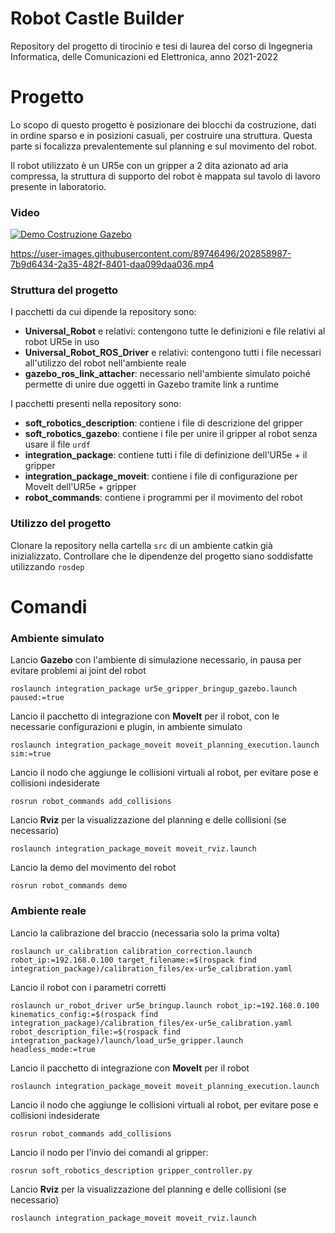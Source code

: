 # Robot Castle Builder

Repository del progetto di tirocinio e tesi di laurea del corso di Ingegneria Informatica, delle Comunicazioni ed Elettronica, anno 2021-2022

# Progetto

Lo scopo di questo progetto è posizionare dei blocchi da costruzione, dati in ordine sparso e in posizioni casuali, per costruire una struttura. Questa parte si focalizza prevalentemente sul planning e sul movimento del robot.

Il robot utilizzato è un UR5e con un gripper a 2 dita azionato ad aria compressa, la struttura di supporto del robot è mappata sul tavolo di lavoro presente in laboratorio.

### Video

[![Demo Costruzione Gazebo](https://user-images.githubusercontent.com/89746496/200953324-7f3220e2-f50d-412e-9f93-33a03dd09014.jpg)](https://youtu.be/9SK5fYOJhfQ)

https://user-images.githubusercontent.com/89746496/202858987-7b9d6434-2a35-482f-8401-daa099daa036.mp4

### Struttura del progetto

I pacchetti da cui dipende la repository sono:

- **Universal_Robot** e relativi: contengono tutte le definizioni e file relativi al robot UR5e in uso
- **Universal_Robot_ROS_Driver** e relativi: contengono tutti i file necessari all'utilizzo del robot nell'ambiente reale
- **gazebo_ros_link_attacher**: necessario nell'ambiente simulato poiché permette di unire due oggetti in Gazebo tramite link a runtime

I pacchetti presenti nella repository sono:

- **soft_robotics_description**: contiene i file di descrizione del gripper
- **soft_robotics_gazebo**: contiene i file per unire il gripper al robot senza usare il file `urdf`
- **integration_package**: contiene tutti i file di definizione dell'UR5e + il gripper
- **integration_package_moveit**: contiene i file di configurazione per MoveIt dell'UR5e + gripper
- **robot_commands**: contiene i programmi per il movimento del robot

### Utilizzo del progetto

Clonare la repository nella cartella `src` di un ambiente catkin già inizializzato. Controllare che le dipendenze del progetto siano soddisfatte utilizzando `rosdep`

# Comandi

### Ambiente simulato

Lancio **Gazebo** con l'ambiente di simulazione necessario, in pausa per evitare problemi ai joint del robot

```
roslaunch integration_package ur5e_gripper_bringup_gazebo.launch paused:=true
```

Lancio il pacchetto di integrazione con **MoveIt** per il robot, con le necessarie configurazioni e plugin, in ambiente simulato

```
roslaunch integration_package_moveit moveit_planning_execution.launch sim:=true
```

Lancio il nodo che aggiunge le collisioni virtuali al robot, per evitare pose e collisioni indesiderate

```
rosrun robot_commands add_collisions
```

Lancio **Rviz** per la visualizzazione del planning e delle collisioni (se necessario)

```
roslaunch integration_package_moveit moveit_rviz.launch
```

Lancio la demo del movimento del robot

```
rosrun robot_commands demo
```

### Ambiente reale

Lancio la calibrazione del braccio (necessaria solo la prima volta)

```
roslaunch ur_calibration calibration_correction.launch robot_ip:=192.168.0.100 target_filename:=$(rospack find integration_package)/calibration_files/ex-ur5e_calibration.yaml
```

Lancio il robot con i parametri corretti

```
roslaunch ur_robot_driver ur5e_bringup.launch robot_ip:=192.168.0.100 kinematics_config:=$(rospack find integration_package)/calibration_files/ex-ur5e_calibration.yaml robot_description_file:=$(rospack find integration_package)/launch/load_ur5e_gripper.launch headless_mode:=true
```

Lancio il pacchetto di integrazione con **MoveIt** per il robot

```
roslaunch integration_package_moveit moveit_planning_execution.launch
```

Lancio il nodo che aggiunge le collisioni virtuali al robot, per evitare pose e collisioni indesiderate

```
rosrun robot_commands add_collisions
```

Lancio il nodo per l'invio dei comandi al gripper:

```
rosrun soft_robotics_description gripper_controller.py
```

Lancio **Rviz** per la visualizzazione del planning e delle collisioni (se necessario)

```
roslaunch integration_package_moveit moveit_rviz.launch
```
